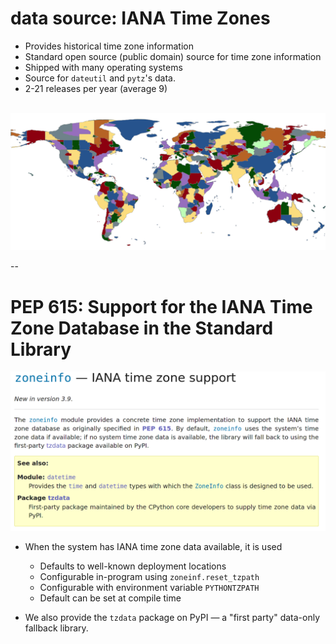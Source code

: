 
# data source: IANA Time Zones

- Provides historical time zone information
- Standard open source (public domain) source for time zone information
- Shipped with many operating systems
- Source for `dateutil` and `pytz`'s data.
- 2-21 releases per year (average 9)

<br/>
<div style="text-align: center">
<img src="images/all_zones.png" alt="Map of IANA time zones"/>
</div>

--

# PEP 615: Support for the IANA Time Zone Database in the Standard Library

<div style="text-align:center">
<img 
    style="max-height:500px"
    src="images/zoneinfo-documentation.png"
    alt="A screenshot of Python 3.9's zoneinfo documentation."/>
</div>

- When the system has IANA time zone data available, it is used
    - Defaults to well-known deployment locations
    - Configurable in-program using `zoneinf.reset_tzpath`
    - Configurable with environment variable `PYTHONTZPATH`
    - Default can be set at compile time

- We also provide the `tzdata` package on PyPI — a "first party" data-only fallback library.
